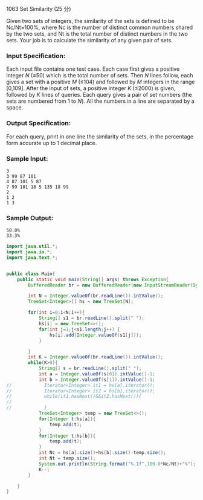 1063 Set Similarity (25 分)

Given two sets of integers, the similarity of the sets is defined to be Nc/Nt×100%, where Nc is the number of distinct common numbers shared by the two sets, and Nt is the total number of distinct numbers in the two sets. Your job is to calculate the similarity of any given pair of sets.

### Input Specification:

Each input file contains one test case. Each case first gives a positive integer *N* (≤50) which is the total number of sets. Then *N* lines follow, each gives a set with a positive *M* (≤104) and followed by *M* integers in the range [0,109]. After the input of sets, a positive integer *K* (≤2000) is given, followed by *K* lines of queries. Each query gives a pair of set numbers (the sets are numbered from 1 to *N*). All the numbers in a line are separated by a space.

### Output Specification:

For each query, print in one line the similarity of the sets, in the percentage form accurate up to 1 decimal place.

### Sample Input:

```in
3
3 99 87 101
4 87 101 5 87
7 99 101 18 5 135 18 99
2
1 2
1 3
```

### Sample Output:

```out
50.0%
33.3%
```

```java
import java.util.*;
import java.io.*;
import java.text.*;


public class Main{
	public static void main(String[] args) throws Exception{
        BufferedReader br = new BufferedReader(new InputStreamReader(System.in));

        int N = Integer.valueOf(br.readLine()).intValue();
        TreeSet<Integer>[] hs = new TreeSet[N];

        for(int i=0;i<N;i++){
            String[] s1 = br.readLine().split(" ");
            hs[i] = new TreeSet<>();
            for(int j=1;j<s1.length;j++) {
                hs[i].add(Integer.valueOf(s1[j]));
            }

        }
        int K = Integer.valueOf(br.readLine()).intValue();
        while(K>0){
            String[] s = br.readLine().split(" ");
            int a = Integer.valueOf(s[0]).intValue()-1;
            int b = Integer.valueOf(s[1]).intValue()-1;
//            Iterator<Integer> it1 = hs[a].iterator();
//            Iterator<Integer> it2 = hs[b].iterator();
//            while(it1.hasNext()&&it2.hasNext()){
//
//            }
            TreeSet<Integer> temp = new TreeSet<>();
            for(Integer t:hs[a]){
                temp.add(t);
            }
            for(Integer t:hs[b]){
                temp.add(t);
            }
            int Nc = hs[a].size()+hs[b].size()-temp.size();
            int Nt = temp.size();
            System.out.println(String.format("%.1f",100.0*Nc/Nt)+"%");
            K--;
        }

    }
}

```

